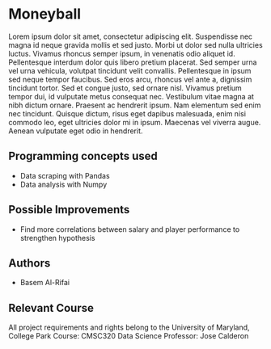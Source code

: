 # Moneyball

Lorem ipsum dolor sit amet, consectetur adipiscing elit. Suspendisse nec magna id neque gravida mollis et sed justo. Morbi ut dolor sed nulla ultricies luctus. Vivamus rhoncus semper ipsum, in venenatis odio aliquet id. Pellentesque interdum dolor quis libero pretium placerat. Sed semper urna vel urna vehicula, volutpat tincidunt velit convallis. Pellentesque in ipsum sed neque tempor faucibus. Sed eros arcu, rhoncus vel ante a, dignissim tincidunt tortor. Sed et congue justo, sed ornare nisl. Vivamus pretium tempor dui, id vulputate metus consequat nec. Vestibulum vitae magna at nibh dictum ornare. Praesent ac hendrerit ipsum. Nam elementum sed enim nec tincidunt. Quisque dictum, risus eget dapibus malesuada, enim nisi commodo leo, eget ultricies dolor mi in ipsum. Maecenas vel viverra augue. Aenean vulputate eget odio in hendrerit. 

## Programming concepts used
- Data scraping with Pandas
- Data analysis with Numpy

## Possible Improvements
- Find more correlations between salary and player performance to strengthen hypothesis

## Authors

  - Basem Al-Rifai

## Relevant Course
All project requirements and rights belong to the University of Maryland, College Park
Course: CMSC320 Data Science
Professor: Jose Calderon
